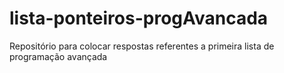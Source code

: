 # lista-ponteiros-progAvancada
Repositório para colocar respostas referentes a primeira lista de programação avançada
